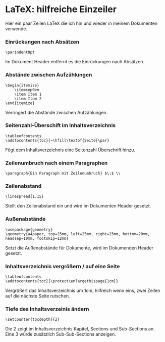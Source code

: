 # LaTeX: hilfreiche Einzeiler

Hier ein paar Zeilen LaTeX die ich hin und wieder in meinem Dokumenten verwende.

### Einrückungen nach Absätzen

    \parindent0pt

Im Dokument Header entfernt es die Einrückungen nach Absätzen.

### Abstände zwischen Aufzählungen

    \begin{itemize}
        \itemsep0em
        \item Item 1
        \item Item 2
    \end{itemize}

Verringert die Abstände zwischen Aufzählungen.

### Seitenzahl-Überschift im Inhaltsverzeichnis

    \tableofcontents
    \addtocontents{toc}{~\hfill\textbf{Seite}\par}

Fügt dem Inhaltsverzeichnis eine Seitenzahl Überschrift hinzu.

### Zeilenumbruch nach einem Paragraphen

    \paragraph{Ein Paragraph mit Zeilenumbruch} $\;$ \\


### Zeilenabstand

    \linespread{1.15}

Stellt den Zeilenabstand ein und wird im Dokumenten Header gesetzt.

### Außenabstände

    \usepackage{geometry}
    \geometry{a4paper, top=25mm, left=25mm, right=25mm, bottom=20mm,
    headsep=10mm, footskip=12mm}

Setzt die Außenabstände für Dokumente, wird im Dokumenden Header gesetzt.

### Inhaltsverzeichnis vergrößern / auf eine Seite

    \tableofcontents
    \addtocontents{toc}{\protect\enlargethispage{1cm}}

Vergrößert das Inhaltsverzeichnis um 1cm, hilfreich wenn  eins, zwei Zeilen auf die nächste Seite rutschen.

### Tiefe des Inhaltsverzeinis ändern

    \setcounter{tocdepth}{2}

Die 2 zeigt im Inhaltsverzeichnis Kapitel, Sections und Sub-Sections an. Eine 3 würde zusätzlich Sub-Sub-Sections anzeigen.

